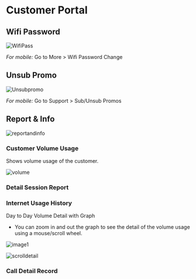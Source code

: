 # Customer Portal



## Wifi Password

![WifiPass](https://cdn.discordapp.com/attachments/389455820741541893/934857712032972910/wifipass.png)

*For mobile:* Go to More > Wifi Password Change

## Unsub Promo

![Unsubpromo](https://cdn.discordapp.com/attachments/389455820741541893/934857711760322580/unsub.png)

*For mobile:* Go to Support > Sub/Unsub Promos

## Report & Info

![reportandinfo](https://cdn.discordapp.com/attachments/389455820741541893/934858506715168768/ss_2022-01-23_at_10.13.44_PM.png)



### Customer Volume Usage

Shows volume usage of the customer.

![volume](https://cdn.discordapp.com/attachments/389455820741541893/934859230152884334/ss_2022-01-23_at_10.16.36_PM.png)

### Detail Session Report



### Internet Usage History

Day to Day Volume Detail with Graph

- You can zoom in and out the graph to see the detail of the volume usage using a mouse/scroll wheel.

![image1](https://cdn.discordapp.com/attachments/389455820741541893/934859836133355540/ss_2022-01-23_at_10.18.37_PM.png)

![scrolldetail](https://cdn.discordapp.com/attachments/389455820741541893/934859836372447303/ss_2022-01-23_at_10.18.53_PM.png)


### Call Detail Record

